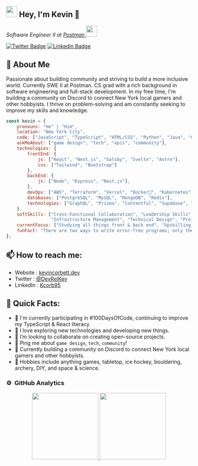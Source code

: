 <h2><img src="https://emojis.slackmojis.com/emojis/images/1531849430/4246/blob-sunglasses.gif?1531849430" width="30"/> Hey, I'm Kevin 👋 </h2>
<p><em>Software Engineer II at <a href="https://github.com/postmanlabs">Postman </a><img src="https://static-00.iconduck.com/assets.00/postman-icon-497x512-beb7sy75.png" width="30"></em></p>

[![Twitter Badge](https://img.shields.io/badge/-@DevRelKev-1ca0f1?style=flat-square&labelColor=1ca0f1&logo=twitter&logoColor=white&link=https://twitter.com/DevRelKev)](https://twitter.com/devrelkev)
[![Linkedin Badge](https://img.shields.io/badge/-Kcorb95-blue?style=flat-square&logo=Linkedin&logoColor=white&link=https://www.linkedin.com/in/Kcorb95/)](https://www.linkedin.com/in/kcorb95/)

## 🧐 About Me
Passionate about building community and striving to build a more inclusive world. Currently SWE II at Postman. CS grad with a rich background in software engineering and full-stack development. In my free time, I'm building a community on Discord to connect New York local gamers and other hobbyists. I thrive on problem-solving and am constantly seeking to improve my skills and knowledge.
```javascript
const kevin = {
    pronouns: "He" | "Him",
    location: "New York City",
    code: ["JavaScript", "TypeScript", "HTML/CSS", "Python", "Java", "C#", "C++"],
    askMeAbout: ["game design", "tech", "apis", "community"],
    technologies: {
        frontEnd: {
            js: ["React", "Next.js", "Gatsby", "Svelte", "Astro"],
            css: ["Tailwind", "Bootstrap"]
        },
        backEnd: {
            js: ["Node", "Express", "Nest.js"],
        },
        devOps: ["AWS", "Terraform", "Vercel", "Docker🐳", "Kubernetes"],
        databases: ["PostgreSQL", "MySQL", "MongoDB", "Redis"],
        technologies: ["GraphQL", "Prisma", "Contentful", "Supabase", "Postman"]
    },
    softSkills: ["Cross-Functional Collaboration", "Leadership Skills", "Mentorship", "Responsive Design",
                 "Infrastructure Management", "Technical Design", "Project Management"],
    currentFocus: ["Studying all things front & back end", "Upskilling Terraform and Kubernetes", "Becoming a LeetCode 150 champ 💪"],
    funFact: "There are two ways to write error-free programs; only the third one works"
};
```

## 📫 How to reach me:

- Website : [kevincorbett.dev](https://kevincorbett.dev/)
- Twitter : [@DevRelKev](https://twitter.com/devrelkev)
- LinkedIn : [Kcorb95](https://www.linkedin.com/in/Kcorb95/)

## 🚀 Quick Facts:

- 🔭 I'm currently participating in #100DaysOfCode, continuing to improve my TypeScript & React literacy.
- 🌱 I love exploring new technologies and developing new things.
- 👯 I’m looking to collaborate on creating open-source projects.
- 💬 Ping me about `game design`, `tech`, `community`!
- 🚧 Currently building a community on Discord to connect New York local gamers and other hobbyists.
- 🎳 Hobbies include anything games, tabletop, ice hockey, bouldering, archery, DIY, and space & science.

### ⚙️ &nbsp;GitHub Analytics

<p align="center">
<a href="https://github.com/Kcorb95">
  <img height="180em" src="https://github-readme-stats-7r4u.vercel.app/api?username=Kcorb95&exclude_repo=Lil-Python-Programs,python-blackjack-game&show_icons=true&theme=synthwave&include_all_commits=true&count_private=true&show=reviews,prs_merged_percentage"/>
  <img height="180em" src="https://github-readme-stats-7r4u.vercel.app/api/top-langs/?username=Kcorb95&exclude_repo=Lil-Python-Programs,python-blackjack-game&layout=compact&langs_count=8&theme=synthwave"/>
</a>
</p>
